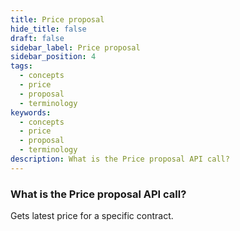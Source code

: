 ```yaml
---
title: Price proposal
hide_title: false
draft: false
sidebar_label: Price proposal
sidebar_position: 4
tags:
  - concepts
  - price
  - proposal
  - terminology
keywords:
  - concepts
  - price
  - proposal
  - terminology
description: What is the Price proposal API call?
---
```


### What is the Price proposal API call?

Gets latest price for a specific contract.
